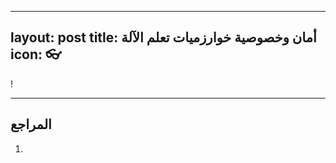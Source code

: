 
---
layout: post
title:  أمان وخصوصية خوارزميات تعلم الآلة 
icon: 👓
---

!


---

## المراجع
1.




